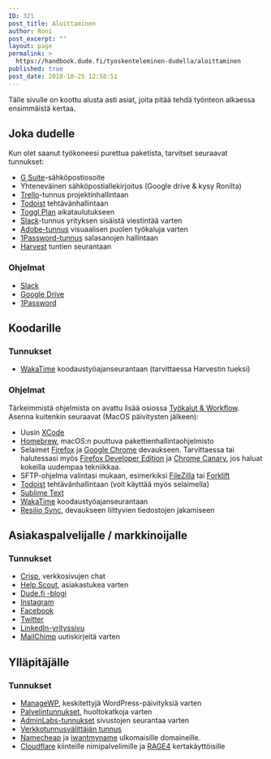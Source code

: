 ```yaml
---
ID: 321
post_title: Aloittaminen
author: Roni
post_excerpt: ""
layout: page
permalink: >
  https://handbook.dude.fi/tyoskenteleminen-dudella/aloittaminen
published: true
post_date: 2018-10-25 12:58:51
---
```

Tälle sivulle on koottu alusta asti asiat, joita pitää tehdä työnteon alkaessa ensimmäistä kertaa.
<h2>Joka dudelle</h2>
Kun olet saanut työkoneesi purettua paketista, tarvitset seuraavat tunnukset:
<ul>
 	<li><a href="https://gsuite.google.fi/intl/fi/">G Suite</a>-sähköpostiosoite</li>
 	<li>Yhteneväinen sähköpostiallekirjoitus (Google drive &amp; kysy Ronilta)</li>
 	<li><a href="https://trello.com">Trello</a>-tunnus projektinhallintaan</li>
 	<li><a href="https://todoist.com/">Todoist</a> tehtävänhallintaan</li>
 	<li><a href="https://teamweek.com">Toggl Plan</a> aikataulutukseen</li>
 	<li><a href="https://slack.com/">Slack</a>-tunnus yrityksen sisäistä viestintää varten</li>
 	<li><a href="https://www.adobe.com/fi">Adobe-tunnus</a> visuaalisen puolen työkaluja varten</li>
 	<li><a href="https://1password.com/">1Password-tunnus</a> salasanojen hallintaan</li>
 	<li><a href="https://www.getharvest.com/">Harvest</a> tuntien seurantaan</li>
</ul>
<h3>Ohjelmat</h3>
<ul>
 	<li><a href="https://slack.com/">Slack</a></li>
 	<li><a href="https://www.google.com/drive/download/">Google Drive</a></li>
 	<li><a href="https://1password.com/">1Password</a></li>
</ul>
<h2>Koodarille</h2>
<h3>Tunnukset</h3>
<ul>
 	<li><a href="https://wakatime.com">WakaTime</a> koodaustyöajanseurantaan (tarvittaessa Harvestin tueksi)</li>
</ul>
<h3>Ohjelmat</h3>
Tärkeimmistä ohjelmista on avattu lisää osiossa <a href="https://handbook.dude.fi/tyoskenteleminen-dudella/tyokalut-workflow">Työkalut &amp; Workflow</a>. Asenna kuitenkin seuraavat (MacOS päivitysten jälkeen):
<ul>
 	<li>Uusin <a href="https://itunes.apple.com/fi/app/xcode/id497799835?mt=12">XCode</a></li>
 	<li><a href="https://brew.sh/index_fi">Homebrew</a>, macOS:n puuttuva pakettienhallintaohjelmisto</li>
 	<li>Selaimet <a href="https://www.firefox.com">Firefox</a> ja <a href="https://www.google.com/chrome/">Google Chrome</a> devaukseen. Tarvittaessa tai halutessasi myös <a href="https://www.mozilla.org/en-US/firefox/developer/">Firefox Developer Edition</a> ja <a href="https://www.google.com/chrome/canary/">Chrome Canary</a>, jos haluat kokeilla uudempaa tekniikkaa.</li>
 	<li>SFTP-ohjelma valintasi mukaan, esimerkiksi <a href="https://filezilla-project.org/">FileZilla</a> tai <a href="https://binarynights.com/">Forklift</a></li>
 	<li><a href="https://todoist.com/">Todoist</a> tehtävänhallintaan (voit käyttää myös selaimella)</li>
 	<li><a href="https://www.sublimetext.com">Sublime Text</a></li>
 	<li><a href="https://wakatime.com">WakaTime</a> koodaustyöajanseurantaan</li>
 	<li><a href="https://www.resilio.com/individuals/">Resilio Sync</a>, devaukseen liittyvien tiedostojen jakamiseen</li>
</ul>
<h2>Asiakaspalvelijalle / markkinoijalle</h2>
<h3>Tunnukset</h3>
<ul>
 	<li><a href="https://crisp.chat">Crisp</a>, verkkosivujen chat</li>
 	<li><a href="https://www.helpscout.com/">Help Scout</a>, asiakastukea varten</li>
 	<li><a href="https://dude.fi/blogi">Dude.fi -blogi</a></li>
 	<li><a href="https://instagram.com/digitoimistodude/">Instagram</a></li>
 	<li><a href="https://www.facebook.com/digitoimistodude/">Facebook</a></li>
 	<li><a href="https://www.twitter.com/dudetoimisto/">Twitter</a></li>
 	<li><a href="https://www.linkedin.com/company/digitoimisto-dude-oy/">LinkedIn-yrityssivu</a></li>
 	<li><a href="https://mailchimp.com/">MailChimp</a> uutiskirjeitä varten</li>
</ul>
<h2>Ylläpitäjälle</h2>
<h3>Tunnukset</h3>
<ul>
 	<li><a href="https://orion.managewp.com/dashboard/">ManageWP</a>, keskitettyjä WordPress-päivityksiä varten</li>
 	<li><a href="https://handbook.dude.fi/palvelimet">Palvelintunnukset</a>, huoltokatkoja varten</li>
 	<li><a href="https://dashboard.adminlabs.com">AdminLabs-tunnukset</a> sivustojen seurantaa varten</li>
 	<li><a href="https://registry.domain.fi/s/">Verkkotunnusvälittäjän tunnus</a></li>
 	<li><a href="https://www.namecheap.com/">Namecheap</a> ja <a href="https://iwantmyname.com/">iwantmyname</a> ulkomaisille domaineille.</li>
 	<li><a href="https://www.cloudflare.com/">Cloudflare</a> kiinteille nimipalvelimille ja <a href="https://rage4.com/">RAGE4</a> kertakäyttöisille</li>
</ul>